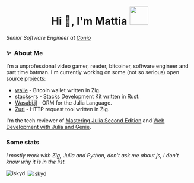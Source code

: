 <h1 align="center">Hi 👋, I'm Mattia <img src="https://67.media.tumblr.com/18222d00013f5054a2a43887c54007e1/tumblr_n86kg26M8h1t63sglo1_500.gif" width="50"></h1>
<p><em>Senior Software Engineer at <a href="https://conio.com">Conio</a></em></p>

### ✨&nbsp; About Me
I'm a unprofessional video gamer, reader, bitcoiner, software engineer and part time batman. 
I'm currently working on some (not so serious) open source projects:
- [walle](https://github.com/iskyd/walle) - Bitcoin wallet written in Zig.
- [stacks-rs](https://github.com/pavesini/stacks-rs) - Stacks Development Kit written in Rust.
- [Wasabi.jl](https://github.com/iskyd/Wasabi.jl) - ORM for the Julia Language.
- [Zurl](https://github.com/iskyd/zurl) - HTTP request tool written in Zig.

I'm the tech reviewer of [Mastering Julia Second Edition](https://www.packtpub.com/product/mastering-julia-second-edition/9781805129790) and [Web Development with Julia and Genie](https://www.packtpub.com/product/web-development-with-julia-and-genie/9781801811132).

### Some stats
<p><em>I mostly work with Zig, Julia and Python, don't ask me about js, I don't know why it is in the list.</em></p>
<p><img align="left" src="https://github-readme-stats.vercel.app/api/top-langs?username=iskyd&show_icons=true&locale=en&layout=compact" alt="iskyd" /></p>
<p>&nbsp;<img align="center" src="https://github-readme-stats.vercel.app/api?username=iskyd&show_icons=true&locale=en" alt="iskyd" /></p>

